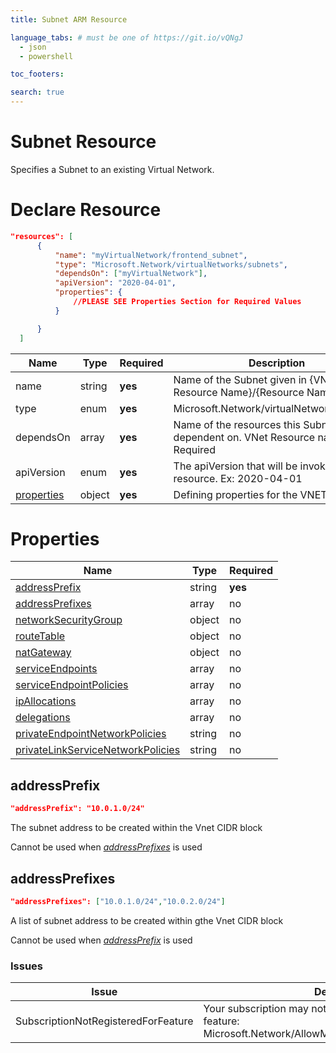```yaml
---
title: Subnet ARM Resource

language_tabs: # must be one of https://git.io/vQNgJ
  - json
  - powershell

toc_footers:

search: true
---
```


# Subnet Resource

Specifies a Subnet to an existing Virtual Network.

# Declare Resource

```json
"resources": [  
      {
          "name": "myVirtualNetwork/frontend_subnet",
          "type": "Microsoft.Network/virtualNetworks/subnets",
          "dependsOn": ["myVirtualNetwork"],
          "apiVersion": "2020-04-01",
          "properties": {
              //PLEASE SEE Properties Section for Required Values
          }

      }
  ]
```


Name | Type | Required | Description
--------- | ------- |  ------- | -----------
name | string | **yes** | Name of the Subnet given in {VNet Resource Name}/{Resource Name}
type | enum | **yes** | Microsoft.Network/virtualNetworks/subnets 
dependsOn | array | **yes** |  Name of the resources this Subnet is dependent on. VNet Resource name is Required
apiVersion | enum | **yes** | The apiVersion that will be invoked for this resource.  Ex: 2020-04-01
[properties](#properties) | object | **yes** | Defining properties for the VNET Resource


# Properties

Name | Type | Required 
---- | ----- | ----  
[addressPrefix](#addressPrefix) | string | **yes** 
[addressPrefixes](#addressPrefixes) | array | no
[networkSecurityGroup](#networkSecurityGroup) | object | no
[routeTable](#routeTable) | object | no
[natGateway](#natGateway) | object | no
[serviceEndpoints](#serviceEndpoints) | array | no
[serviceEndpointPolicies](#serviceEndpointPolicies) | array | no
[ipAllocations](#ipAllocations) | array | no
[delegations](#delegations) | array | no
[privateEndpointNetworkPolicies](#privateEndpointNetworkPolicies) | string | no
[privateLinkServiceNetworkPolicies](#privateLinkServiceNetworkPolicies) | string | no

## addressPrefix

```json
"addressPrefix": "10.0.1.0/24"
```

The subnet address to be created within the Vnet CIDR block

<aside class="notice">
Cannot be used when <em><a href="http://51.143.17.183:4567/subnet.html#addressprefixes">addressPrefixes</a></em> is used
</aside>

## addressPrefixes

```json
"addressPrefixes": ["10.0.1.0/24","10.0.2.0/24"]
```

A list of subnet address to be created within gthe Vnet CIDR block

<aside class="notice">
Cannot be used when <a href="http://51.143.17.183:4567/subnet.html#addressprefix"><em>addressPrefix</em></a> is used
</aside>

### Issues

Issue | Description
--- | ----
SubscriptionNotRegisteredForFeature | Your subscription may not be registered for the following feature: Microsoft.Network/AllowMultipleAddressPrefixesOnSubnet 